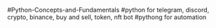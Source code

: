 #Python-Concepts-and-Fundamentals
#python for telegram, discord, crypto, binance, buy and sell, token, nft bot
#pythong for automation
